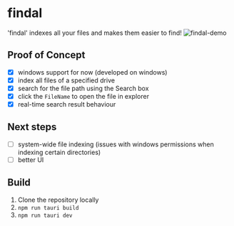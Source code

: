 # findal 

'findal' indexes all your files and makes them easier to find!
![findal-demo](https://github.com/razvanmt/findal/assets/80488375/fada066c-40e9-42c2-b23a-909d7e10f3de)

## Proof of Concept
- [x] windows support for now (developed on windows)
- [x] index all files of a specified drive
- [x] search for the file path using the Search box
- [x] click the `FileName` to open the file in explorer
- [x] real-time search result behaviour

## Next steps
- [ ] system-wide file indexing (issues with windows permissions when indexing certain directories)
- [ ] better UI

## Build
1. Clone the repository locally
2. `npm run tauri build`
3. `npm run tauri dev`
